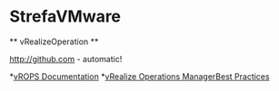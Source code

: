 # StrefaVMware
** vRealizeOperation **

http://github.com - automatic!


*[vROPS Documentation](https://docs.vmware.com/en/vRealize-Operations-Manager/index.html)
*[vRealize Operations ManagerBest Practices](https://docs.vmware.com/en/vRealize-Operations-Manager/7.0/vRealize_Operations_Manager_Best_Practices_7.x.pdf)





